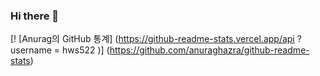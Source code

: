 ### Hi there 👋

<!--
**hws522/hws522** is a ✨ _special_ ✨ repository because its `README.md` (this file) appears on your GitHub profile.

Here are some ideas to get you started:

- 🔭 I’m currently working on ...
- 🌱 I’m currently learning ...
- 👯 I’m looking to collaborate on ...
- 🤔 I’m looking for help with ...
- 💬 Ask me about ...
- 📫 How to reach me: ...
- 😄 Pronouns: ...
- ⚡ Fun fact: ...
-->

[! [Anurag의 GitHub 통계] (https://github-readme-stats.vercel.app/api ? username = hws522 )] (https://github.com/anuraghazra/github-readme-stats)
